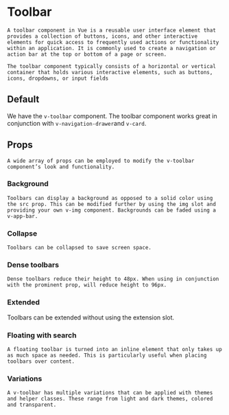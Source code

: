 # Toolbar

<box header>

    A toolbar component in Vue is a reusable user interface element that provides a collection of buttons, icons, and other interactive elements for quick access to frequently used actions or functionality within an application. It is commonly used to create a navigation or action bar at the top or bottom of a page or screen.
    
    The toolbar component typically consists of a horizontal or vertical container that holds various interactive elements, such as buttons, icons, dropdowns, or input fields
</box>

<box>

## Default

We have the `v-toolbar` component. The toolbar component works great in conjunction with `v-navigation-drawer`and `v-card`. 

<vuecode md>
<div slot="demo">
<v-toolbar title="Application"></v-toolbar>
</div>
</vuecode>
</box>

## Props
    A wide array of props can be employed to modify the v-toolbar component’s look and functionality.

### Background
    Toolbars can display a background as opposed to a solid color using the src prop. This can be modified further by using the img slot and providing your own v-img component. Backgrounds can be faded using a v-app-bar.

### Collapse
    Toolbars can be collapsed to save screen space.

### Dense toolbars
    Dense toolbars reduce their height to 48px. When using in conjunction with the prominent prop, will reduce height to 96px.

### Extended
Toolbars can be extended without using the extension slot.

### Floating with search
    A floating toolbar is turned into an inline element that only takes up as much space as needed. This is particularly useful when placing toolbars over content.

### Variations
    A v-toolbar has multiple variations that can be applied with themes and helper classes. These range from light and dark themes, colored and transparent.